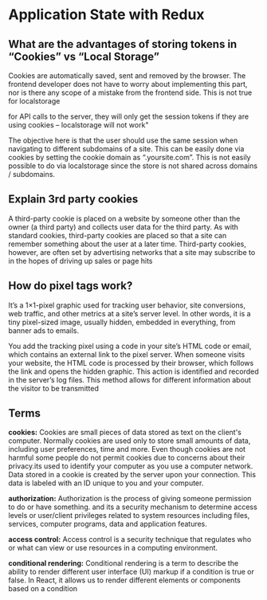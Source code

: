 # Application State with Redux

## What are the advantages of storing tokens in “Cookies” vs “Local Storage”

 Cookies are automatically saved, sent and removed by the browser. The frontend developer does not have to worry about implementing this part, nor is there any scope of a mistake from the frontend side. This is not true for localstorage

for API calls to the server, they will only get the session tokens if they are using cookies – localstorage will not work"

The objective here is that the user should use the same session when navigating to different subdomains of a site. This can be easily done via cookies by setting the cookie domain as “.yoursite.com”. This is not easily possible to do via localstorage since the store is not shared across domains / subdomains.

## Explain 3rd party cookies

A third-party cookie is placed on a website by someone other than the owner (a third party) and collects user data for the third party. As with standard cookies, third-party cookies are placed so that a site can remember something about the user at a later time. Third-party cookies, however, are often set by advertising networks that a site may subscribe to in the hopes of driving up sales or page hits

## How do pixel tags work?

It’s a 1×1-pixel graphic used for tracking user behavior, site conversions, web traffic, and other metrics at a site’s server level. In other words, it is a tiny pixel-sized image, usually hidden, embedded in everything, from banner ads to emails.

You add the tracking pixel using a code in your site’s HTML code or email, which contains an external link to the pixel server. When someone visits your website, the HTML code is processed by their browser, which follows the link and opens the hidden graphic. This action is identified and recorded in the server’s log files. This method allows for different information about the visitor to be transmitted

## Terms


**cookies:** Cookies are small pieces of data stored as text on the client's computer. Normally cookies are used only to store small amounts of data, including user preferences, time and more. Even though cookies are not harmful some people do not permit cookies due to concerns about their privacy.its used to identify your computer as you use a computer network. Data stored in a cookie is created by the server upon your connection. This data is labeled with an ID unique to you and your computer.

**authorization:** Authorization is the process of giving someone permission to do or have something. and its a security mechanism to determine access levels or user/client privileges related to system resources including files, services, computer programs, data and application features.

**access control:** Access control is a security technique that regulates who or what can view or use resources in a computing environment.

**conditional rendering:** Conditional rendering is a term to describe the ability to render different user interface (UI) markup if a condition is true or false. In React, it allows us to render different elements or components based on a condition
